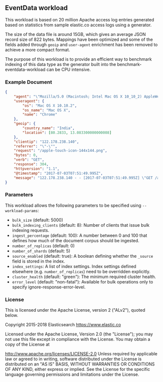 ## EventData workload

This workload is based on 20 million Apache access log entries generated based on statistics from sample
elastic.co access logs using a generator.

The size of the data file is around 15GB, which gives an average JSON record size of 822 bytes. Mappings have been optimized and some of the fields added through `geoip` and `user-agent` enrichment has been removed to achieve a more compact format.

The purpose of this workload is to provide an efficient way to benchmark indexing of this data type as the generator built into the benchmark-eventdata-workload can be CPU intensive.

### Example Document

```json
{
	"agent": "\"Mozilla/5.0 (Macintosh; Intel Mac OS X 10_10_2) AppleWebKit/537.36 (KHTML, like Gecko) Chrome/48.0.2564.116 Safari/537.36\"",
	"useragent": {
		"os": "Mac OS X 10.10.2",
		"os_name": "Mac OS X",
		"name": "Chrome"
	},
	"geoip": {
		"country_name": "India",
		"location": [80.2833, 13.083300000000008]
	},
	"clientip": "122.178.238.140",
	"referrer": "\"-\"",
	"request": "/apple-touch-icon-144x144.png",
	"bytes": 0,
	"verb": "GET",
	"response": 304,
	"httpversion": "1.1",
	"@timestamp": "2017-07-03T07:51:49.995Z",
	"message": "122.178.238.140 - - [2017-07-03T07:51:49.995Z] \"GET /apple-touch-icon-144x144.png HTTP/1.1\" 304 0 \"-\" \"-\" \"Mozilla/5.0 (Macintosh; Intel Mac OS X 10_10_2) AppleWebKit/537.36 (KHTML, like Gecko) Chrome/48.0.2564.116 Safari/537.36\""
}
```

### Parameters

This workload allows the following parameters to be specified using `--workload-params`:

* `bulk_size` (default: 5000)
* `bulk_indexing_clients` (default: 8): Number of clients that issue bulk indexing requests.
* `ingest_percentage` (default: 100): A number between 0 and 100 that defines how much of the document corpus should be ingested.
* `number_of_replicas` (default: 0)
* `number_of_shards` (default: 5)
* `source_enabled` (default: true): A boolean defining whether the `_source` field is stored in the index.
* `index_settings`: A list of index settings. Index settings defined elsewhere (e.g. `number_of_replicas`) need to be overridden explicitly.
* `cluster_health` (default: "green"): The minimum required cluster health.
* `error_level` (default: "non-fatal"): Available for bulk operations only to specify ignore-response-error-level.

### License

This is licensed under the Apache License, version 2 ("ALv2"), quoted below.

Copyright 2015-2018 Elasticsearch https://www.elastic.co

Licensed under the Apache License, Version 2.0 (the "License"); you may not use this file except in compliance with the License. You may obtain a copy of the License at

http://www.apache.org/licenses/LICENSE-2.0
Unless required by applicable law or agreed to in writing, software distributed under the License is distributed on an "AS IS" BASIS, WITHOUT WARRANTIES OR CONDITIONS OF ANY KIND, either express or implied. See the License for the specific language governing permissions and limitations under the License.
